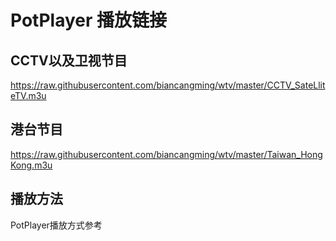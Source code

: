 # PotPlayer 播放链接
## CCTV以及卫视节目
https://raw.githubusercontent.com/biancangming/wtv/master/CCTV_SateLliteTV.m3u 

## 港台节目
https://raw.githubusercontent.com/biancangming/wtv/master/Taiwan_HongKong.m3u

## 播放方法
PotPlayer播放方式参考 [](https://github.com/biancangming/wtv/edit/master/PotPlayer.md)
